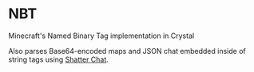# NBT

Minecraft's Named Binary Tag implementation in Crystal

Also parses Base64-encoded maps and JSON chat embedded inside of string tags using [Shatter Chat](https://gitlab.com/rymiel/shatter-chat).
